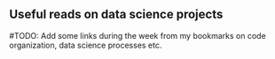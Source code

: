 ## Useful reads on data science projects

#TODO: Add some links during the week from my bookmarks on code organization, data science processes etc. 
